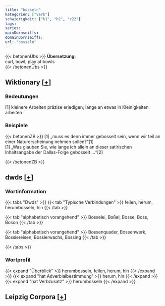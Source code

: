 ```yaml
---
title: "bosseln"
kategorien: ["Verb"]
schwierigkeit: ["k1", "h2", "r22"]
tags:
series:
mainDornseiffs:
domainDornseiffs:
url: "bosseln"
---
```


{{< betonenÜbs >}}
**Übersetzung:**  
curl, bowl, play at bowls  
{{< /betonenÜbs >}}

## Wiktionary [[+](https://de.wiktionary.org/wiki/bosseln)]

### Bedeutungen
[1] kleinere Arbeiten präzise erledigen; lange an etwas in Kleinigkeiten arbeiten  

### Beispiele
{{< betonenZB >}}
[1] „muss es denn immer gebosselt sein, wenn wir teil an einer Naturerscheinung nehmen sollen?“[1]  
[1] „Was glauben Sie, wie lange ich allein an dieser satirischen Inhaltsangabe der Dallas-Folge gebosselt …“[2]  

{{< /betonenZB >}}


## dwds [[+](https://www.dwds.de/wb/bosseln)]

### Wortinformation
{{< tabs "Dwds" >}}
{{< tab "Typische Verbindungen" >}}
feilen, herum, herumbosseln, hin
{{< /tab >}}

{{< tab "alphabetisch vorangehend" >}}
Bosselei, Boßel, Bosse, Boss, Boson
{{< /tab >}}

{{< tab "alphabetisch vorangehend" >}}
Bossenquader, Bossenwerk, Bossiereisen, Bossierwachs, Bossing
{{< /tab >}}

{{< /tabs >}}

### Wortprofil
{{< expand "Überblick" >}} herumbosseln, feilen, herum, hin {{< /expand >}}
{{< expand "hat Adverbialbestimmung" >}} herum, hin {{< /expand >}}
{{< expand "hat Verbzusatz" >}} herumbosseln {{< /expand >}}

## Leipzig Corpora [[+](https://corpora.uni-leipzig.de/en/res?word=bosseln&corpusId=deu_newscrawl-public_2018)]

